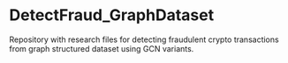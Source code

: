 # DetectFraud_GraphDataset
Repository with research files for detecting fraudulent crypto transactions from graph structured dataset using GCN variants. 
